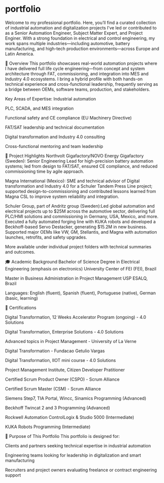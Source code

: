 # portfolio

Welcome to my professional portfolio. Here, you’ll find a curated collection of industrial automation and digitalization projects I’ve led or contributed to as a Senior Automation Engineer, Subject Matter Expert, and Project Enginer. With a strong foundation in electrical and control engineering, my work spans multiple industries—including automotive, battery manufacturing, and high-tech production environments—across Europe and Latin America.

🔧 Overview
This portfolio showcases real-world automation projects where I have delivered full life cycle engineering—from concept and system architecture through FAT, commissioning, and integration into MES and Industry 4.0 ecosystems. I bring a hybrid profile with both hands-on technical experience and cross-functional leadership, frequently serving as a bridge between OEMs, software teams, production, and stakeholders.

Key Areas of Expertise:
Industrial automation 

PLC, SCADA, and MES integration

Functional safety and CE compliance (EU Machinery Directive)

FAT/SAT leadership and technical documentation

Digital transformation and Industry 4.0 consulting

Cross-functional mentoring and team leadership

📂 Project Highlights
Northvolt Gigafactory/NOVO Energy Gigafactory (Sweden): Senior Engineering Lead for high-precision battery automation systems; led from design to FAT/SAT, ensured CE compliance, and reduced commissioning time by agile approach.

Magna International (Mexico): SME and technical advisor of Digital transformation and Industry 4.0 for a Schuler Tandem Press Line project; supported design-to-commissioning and contributed lessons learned from Magna CSL to improve system reliability and integration.

Schuler Group, part of Andritz group (Sweden):Led global automation and electrical projects up to $25M across the automotive sector, delivering full PLC/HMI solutions and commissioning in Germany, USA, Mexico, and more. Executed a fully automated forging line with KUKA robots and developed a Beckhoff-based Servo Destacker, generating $15.2M in new business. Supported major OEMs like VW, GM, Stellantis, and Magna with automation launches, retrofits, and safety upgrades.

More available under individual project folders with technical summaries and outcomes.

🎓 Academic Background
Bachelor of Science Degree in Electrical Engineering (emphasis on electronics)
University Center of FEI (FEI), Brazil

Master in Business Administration in Project Management
USP ESALQ, Brazil

Languages: English (fluent), Spanish (fluent),  Portuguese (native), German (basic, learning)

📜 Certifications

Digital Transformation, 12 Weeks Accelerator Program (ongoing) - 4.0 Solutions

Digital Transformation, Enterprise Solutions - 4.0 Solutions 

Advanced topics in Project Management - University of La Verne

Digital Transformation - Fundacao Getulio Vargas

Digital Transformation, IIOT mini course - 4.0 Solutions 

Project Management Institute, Citizen Developer Pratitioner

Certified Scrum Product Owner (CSPO) - Scrum Alliance

Certified Scrum Master (CSM) - Scrum Alliance

Siemens Step7, TIA Portal, Wincc, Sinamics Programming (Advanced)

Beckhoff Twincat 2 and 3 Programming (Advanced)

Rockwell Automation ControlLogix & Studio 5000 (Intermediate)

KUKA Robots Programming (Intermediate) 

🚀 Purpose of This Portfolio
This portfolio is designed for:

Clients and partners seeking technical expertise in industrial automation

Engineering teams looking for leadership in digitalization and smart manufacturing

Recruiters and project owners evaluating freelance or contract engineering support
